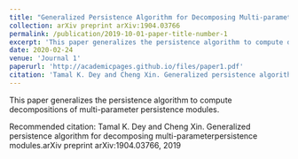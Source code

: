 ```yaml
---
title: "Generalized Persistence Algorithm for Decomposing Multi-parameter Persistence Modules"
collection: arXiv preprint arXiv:1904.03766
permalink: /publication/2019-10-01-paper-title-number-1
excerpt: 'This paper generalizes the persistence algorithm to compute decompositions of multi-parameter persistence modules. '
date: 2020-02-24
venue: 'Journal 1'
paperurl: 'http://academicpages.github.io/files/paper1.pdf'
citation: 'Tamal K. Dey and Cheng Xin. Generalized persistence algorithm for decomposing multi-parameterpersistence modules.arXiv preprint arXiv:1904.03766, 2019'
---
```

This paper generalizes the persistence algorithm to compute decompositions of multi-parameter persistence modules. 

<!-- [Download paper here](http://academicpages.github.io/files/paper1.pdf) -->

Recommended citation: Tamal K. Dey and Cheng Xin. Generalized persistence algorithm for decomposing multi-parameterpersistence modules.arXiv preprint arXiv:1904.03766, 2019